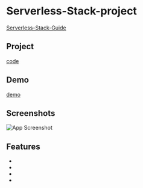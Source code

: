 # Serverless-Stack-project
[Serverless-Stack-Guide](https://serverless-stack.com/#guide)

## Project
[code](Serverless-project)

## Demo
[demo](https://dhqnhfdc27i5l.cloudfront.net/)
<br>
## Screenshots

![App Screenshot](https://via.placeholder.com/468x300?text=App+Screenshot+Here)

## Features

-
-
-
-
